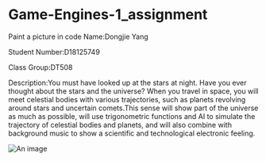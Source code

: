 # Game-Engines-1_assignment
Paint a picture in code
Name:Dongjie Yang 

Student Number:D18125749  

Class Group:DT508

Description:You must have looked up at the stars at night. Have you ever thought about the stars and the universe? When you travel in space, you will meet celestial bodies with various trajectories, such as planets revolving around stars and uncertain comets.This sense will show part of the universe as much as possible, will use trigonometric functions and AI to simulate the trajectory of celestial bodies and planets, and will also combine with background music to show a scientific and technological electronic feeling.

![An image](images/p8.png)  
